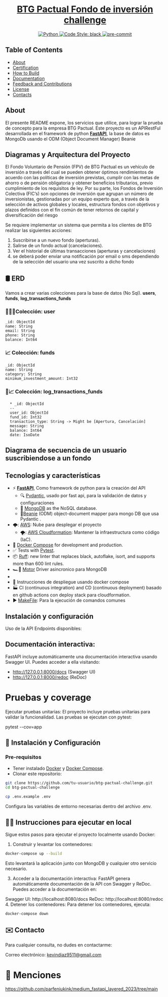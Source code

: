 

<div align="center">
<h1><a href="https://github.com/IHosseini/Shortify"><b>BTG Pactual Fondo de inversión challenge</b></a></h1>
<a href="https://www.python.org">
    <img src="https://img.shields.io/badge/Python-3.8+-3776AB.svg?style=flat&logo=python&logoColor=white" alt="Python">
</a>
<a href="https://github.com/psf/black">
    <img src="https://img.shields.io/static/v1?label=code%20style&message=black&color=black&style=flat" alt="Code Style: black">
</a>
<a href="https://github.com/pre-commit/pre-commit">
    <img src="https://img.shields.io/badge/pre--commit-enabled-brightgreen?logo=pre-commit&logoColor=white&style=flat" alt="pre-commit">
</a>
</div>




## Table of Contents
- [About](#-about)
- [Certification](#-certification)
- [How to Build](#-how-to-build)
- [Documentation](#-documentation)
- [Feedback and Contributions](#-feedback-and-contributions)
- [License](#-license)
- [Contacts](#%EF%B8%8F-contacts)

## About 

El presente README expone, los servicios que utilice, para lograr la prueba de concepto para
la empresa BTG Pactual. Este proyecto es un APIRestFul desarrollada en el
framework de python [**FastAPI**](https://fastapi.tiangolo.com/), la base de datos es MongoDb usando el 
ODM (Object Document Manager) Beanie


## Diagramas y Arquitectura del Proyecto
El Fondo Voluntario de Pensión (FPV) de BTG Pactual es un vehículo de inversión a través del cual 
se pueden obtener óptimos rendimientos de acuerdo con las políticas de inversión previstas, 
cumplir con las metas de ahorro o de pensión obligatoria y obtener beneficios tributarios, 
previo cumplimiento de los requisitos de ley. Por su parte, 
los Fondos de Inversión Colectiva (FIC’s) son opciones de inversión que agrupan un número 
de inversionistas, gestionadas por un equipo experto que, a través de la selección de activos globales 
y locales, estructura fondos con objetivos y plazos definidos con el fin común de tener retornos de capital 
y diversificación del riesgo

Se requiere implementar un sistema que permita a los clientes de BTG realizar las siguientes acciones: 
1. Suscribirse a un nuevo fondo (aperturas).
2. Salirse de un fondo actual (cancelaciones). 
3. Ver el historial de últimas transacciones (aperturas y cancelaciones) 
4. se deberá poder enviar una notificación por email o sms dependiendo de la selección del usuario una vez suscrito a dicho fondo

## 🛢️ ERD
Vamos a crear varias colecciones para la base de datos (No Sql).
**users**, **funds**, **log_transactions_funds**

 ### 🧑🏽‍💼Colección: user
    _id: ObjectId
    name: String
    email: String
    phone: String
    balance: Int64

 ### 📈 Colección: funds
    _id: ObjectId
    name: String
    category: String
    minimum_investment_amount: Int32

 ###  📝📈 Colección: log_transactions_funds
      * _id: ObjectId
      --
      user_id: ObjectId
      fund_id: Int32
      transaction_type: String -> Might be [Apertura, Cancelación]
      message: String
      balance: Int64
      date: IsoDate




## Diagrama de secuencia de un usuario suscribiendose a un fondo



## Tecnologías y características

[](https://github.com/fastapi/full-stack-fastapi-template#technology-stack-and-features)


- ⚡ [**FastAPI**](https://fastapi.tiangolo.com/), Como framework de python para la creación del API
    - 🔍 [Pydantic](https://docs.pydantic.dev/), usado por fast api, para la validación de datos y configuraciones
    - 💾 [MongoDB](https://www.mongodb.com/) as the NoSQL database.
    - 🧢[Beanie](https://beanie-odm.dev/) (ODM) object-document mapper para mongo DB que usa Pydantic . 
- 🌩: [AWS](https://aws.amazon.com/): Nube para desplegar el proyecto
	- 🌪: [AWS Cloudformation](https://docs.aws.amazon.com/es_es/AWSCloudFormation/latest/UserGuide/Welcome.html):  Mantener la infraestructura como código (IaC).
- 🐋 [Docker Compose](https://www.docker.com/) for development and production.
- ✅ Tests with [Pytest](https://pytest.org/).
- 📦 [Ruff](): new linter that replaces black, autoflake, isort, and supports more than 600 lint rules.
- 🏎️💨 [Motor](https://motor.readthedocs.io/en/stable/) Driver asincronico para MongoDB
- 
- 🚢 Instrucciones de despliegue usando docker compose
- 🏭 CI (continuous integration) and CD (continuous deployment) basado en github actions con deploy stack para cloudformation.
- ▶ [MakeFile](): Para la ejecución de comandos comunes

## Instalación y configuración

Uso de la API
Endpoints disponibles:



## Documentación interactiva:
FastAPI incluye automáticamente una documentación interactiva usando Swagger UI. Puedes acceder a ella visitando:

- http://127.0.0.1:8000/docs (Swagger UI)
- http://127.0.0.1:8000/redoc (ReDoc)


# Pruebas y coverage 
Ejecutar pruebas unitarias:
El proyecto incluye pruebas unitarias para validar la funcionalidad. Las pruebas se ejecutan con pytest:

pytest --cov=app


## 🚀 Instalación y Configuración

### Pre-requisitos

- Tener instalado [Docker](https://docs.docker.com/get-docker/) y [Docker Compose](https://docs.docker.com/compose/install/).
- Clonar este repositorio:

```bash
git clone https://github.com/tu-usuario/btg-pactual-challenge.git
cd btg-pactual-challenge
```

```bash
cp .env.example .env
```

Configura las variables de entorno necesarias dentro del archivo .env.


## 🏃‍♂️ Instrucciones para ejecutar en local
Sigue estos pasos para ejecutar el proyecto localmente usando Docker:

1. Construir y levantar los contenedores:
```bash
docker-compose up --build
```
Esto levantará la aplicación junto con MongoDB y cualquier otro servicio necesario.


3. Acceder a la documentación interactiva:
FastAPI genera automáticamente documentación de la API con Swagger y ReDoc. Puedes acceder a la documentación en:

Swagger UI: http://localhost:8080/docs
ReDoc: http://localhost:8080/redoc
4. Detener los contenedores:
Para detener los contenedores, ejecuta:
```bash
docker-compose down
```


## ✉️ Contacto
Para cualquier consulta, no dudes en contactarme:

Correo electrónico: kevindiaz9511@gmail.com



# 🤝 Menciones

https://github.com/parfeniukink/medium_fastapi_layered_2023/tree/main

